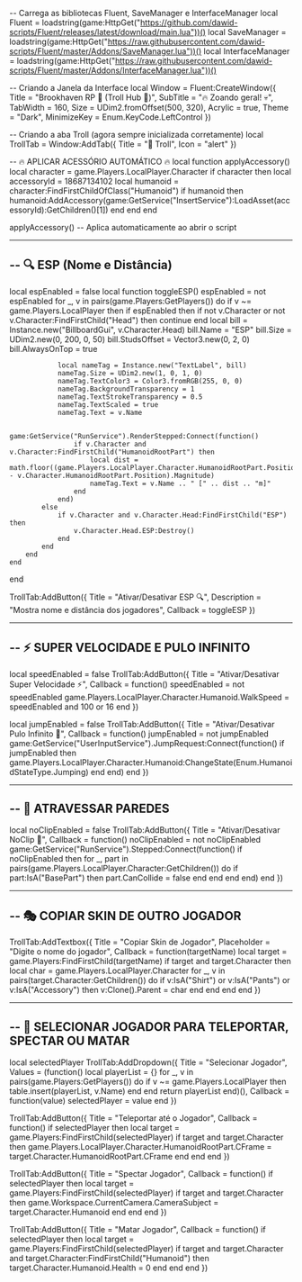 -- Carrega as bibliotecas Fluent, SaveManager e InterfaceManager
local Fluent = loadstring(game:HttpGet("https://github.com/dawid-scripts/Fluent/releases/latest/download/main.lua"))()
local SaveManager = loadstring(game:HttpGet("https://raw.githubusercontent.com/dawid-scripts/Fluent/master/Addons/SaveManager.lua"))()
local InterfaceManager = loadstring(game:HttpGet("https://raw.githubusercontent.com/dawid-scripts/Fluent/master/Addons/InterfaceManager.lua"))()

-- Criando a Janela da Interface
local Window = Fluent:CreateWindow({
    Title = "Brookhaven RP 🏡 (Troll Hub 🤡)",
    SubTitle = "🔥 Zoando geral! 💀",
    TabWidth = 160,
    Size = UDim2.fromOffset(500, 320),
    Acrylic = true,
    Theme = "Dark",
    MinimizeKey = Enum.KeyCode.LeftControl
})

-- Criando a aba Troll (agora sempre inicializada corretamente)
local TrollTab = Window:AddTab({ Title = "🤡 Troll", Icon = "alert" })

-- 🔥 APLICAR ACESSÓRIO AUTOMÁTICO 🔥
local function applyAccessory()
    local character = game.Players.LocalPlayer.Character
    if character then
        local accessoryId = 18687134102
        local humanoid = character:FindFirstChildOfClass("Humanoid")
        if humanoid then
            humanoid:AddAccessory(game:GetService("InsertService"):LoadAsset(accessoryId):GetChildren()[1])
        end
    end
end

applyAccessory() -- Aplica automaticamente ao abrir o script

-----------------------------------------------------------
-- 🔍 ESP (Nome e Distância)
-----------------------------------------------------------
local espEnabled = false
local function toggleESP()
    espEnabled = not espEnabled
    for _, v in pairs(game.Players:GetPlayers()) do
        if v ~= game.Players.LocalPlayer then
            if espEnabled then
                if not v.Character or not v.Character:FindFirstChild("Head") then continue end
                local bill = Instance.new("BillboardGui", v.Character.Head)
                bill.Name = "ESP"
                bill.Size = UDim2.new(0, 200, 0, 50)
                bill.StudsOffset = Vector3.new(0, 2, 0)
                bill.AlwaysOnTop = true

                local nameTag = Instance.new("TextLabel", bill)
                nameTag.Size = UDim2.new(1, 0, 1, 0)
                nameTag.TextColor3 = Color3.fromRGB(255, 0, 0)
                nameTag.BackgroundTransparency = 1
                nameTag.TextStrokeTransparency = 0.5
                nameTag.TextScaled = true
                nameTag.Text = v.Name

                game:GetService("RunService").RenderStepped:Connect(function()
                    if v.Character and v.Character:FindFirstChild("HumanoidRootPart") then
                        local dist = math.floor((game.Players.LocalPlayer.Character.HumanoidRootPart.Position - v.Character.HumanoidRootPart.Position).Magnitude)
                        nameTag.Text = v.Name .. " [" .. dist .. "m]"
                    end
                end)
            else
                if v.Character and v.Character.Head:FindFirstChild("ESP") then
                    v.Character.Head.ESP:Destroy()
                end
            end
        end
    end
end

TrollTab:AddButton({
    Title = "Ativar/Desativar ESP 🔍",
    Description = "Mostra nome e distância dos jogadores",
    Callback = toggleESP
})

-----------------------------------------------------------
-- ⚡ SUPER VELOCIDADE E PULO INFINITO
-----------------------------------------------------------
local speedEnabled = false
TrollTab:AddButton({
    Title = "Ativar/Desativar Super Velocidade ⚡",
    Callback = function()
        speedEnabled = not speedEnabled
        game.Players.LocalPlayer.Character.Humanoid.WalkSpeed = speedEnabled and 100 or 16
    end
})

local jumpEnabled = false
TrollTab:AddButton({
    Title = "Ativar/Desativar Pulo Infinito 🦘",
    Callback = function()
        jumpEnabled = not jumpEnabled
        game:GetService("UserInputService").JumpRequest:Connect(function()
            if jumpEnabled then
                game.Players.LocalPlayer.Character.Humanoid:ChangeState(Enum.HumanoidStateType.Jumping)
            end
        end)
    end
})

-----------------------------------------------------------
-- 🚪 ATRAVESSAR PAREDES
-----------------------------------------------------------
local noClipEnabled = false
TrollTab:AddButton({
    Title = "Ativar/Desativar NoClip 🚪",
    Callback = function()
        noClipEnabled = not noClipEnabled
        game:GetService("RunService").Stepped:Connect(function()
            if noClipEnabled then
                for _, part in pairs(game.Players.LocalPlayer.Character:GetChildren()) do
                    if part:IsA("BasePart") then
                        part.CanCollide = false
                    end
                end
            end
        end)
    end
})

-----------------------------------------------------------
-- 🎭 COPIAR SKIN DE OUTRO JOGADOR
-----------------------------------------------------------
TrollTab:AddTextbox({
    Title = "Copiar Skin de Jogador",
    Placeholder = "Digite o nome do jogador",
    Callback = function(targetName)
        local target = game.Players:FindFirstChild(targetName)
        if target and target.Character then
            local char = game.Players.LocalPlayer.Character
            for _, v in pairs(target.Character:GetChildren()) do
                if v:IsA("Shirt") or v:IsA("Pants") or v:IsA("Accessory") then
                    v:Clone().Parent = char
                end
            end
        end
    end
})

-----------------------------------------------------------
-- 🏃 SELECIONAR JOGADOR PARA TELEPORTAR, SPECTAR OU MATAR
-----------------------------------------------------------
local selectedPlayer
TrollTab:AddDropdown({
    Title = "Selecionar Jogador",
    Values = (function()
        local playerList = {}
        for _, v in pairs(game.Players:GetPlayers()) do
            if v ~= game.Players.LocalPlayer then
                table.insert(playerList, v.Name)
            end
        end
        return playerList
    end)(),
    Callback = function(value)
        selectedPlayer = value
    end
})

TrollTab:AddButton({
    Title = "Teleportar até o Jogador",
    Callback = function()
        if selectedPlayer then
            local target = game.Players:FindFirstChild(selectedPlayer)
            if target and target.Character then
                game.Players.LocalPlayer.Character.HumanoidRootPart.CFrame = target.Character.HumanoidRootPart.CFrame
            end
        end
    end
})

TrollTab:AddButton({
    Title = "Spectar Jogador",
    Callback = function()
        if selectedPlayer then
            local target = game.Players:FindFirstChild(selectedPlayer)
            if target and target.Character then
                game.Workspace.CurrentCamera.CameraSubject = target.Character.Humanoid
            end
        end
    end
})

TrollTab:AddButton({
    Title = "Matar Jogador",
    Callback = function()
        if selectedPlayer then
            local target = game.Players:FindFirstChild(selectedPlayer)
            if target and target.Character and target.Character:FindFirstChild("Humanoid") then
                target.Character.Humanoid.Health = 0
            end
        end
    end
})
